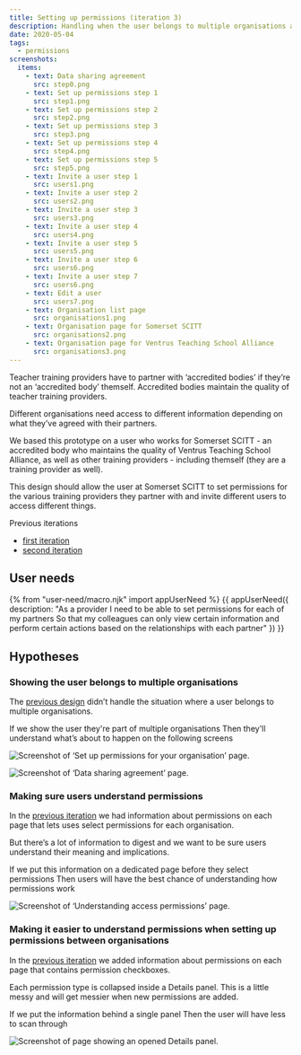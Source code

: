 ```yaml
---
title: Setting up permissions (iteration 3)
description: Handling when the user belongs to multiple organisations and including clearer guidance for how permissions work.
date: 2020-05-04
tags:
  - permissions
screenshots:
  items:
    - text: Data sharing agreement
      src: step0.png
    - text: Set up permissions step 1
      src: step1.png
    - text: Set up permissions step 2
      src: step2.png
    - text: Set up permissions step 3
      src: step3.png
    - text: Set up permissions step 4
      src: step4.png
    - text: Set up permissions step 5
      src: step5.png
    - text: Invite a user step 1
      src: users1.png
    - text: Invite a user step 2
      src: users2.png
    - text: Invite a user step 3
      src: users3.png
    - text: Invite a user step 4
      src: users4.png
    - text: Invite a user step 5
      src: users5.png
    - text: Invite a user step 6
      src: users6.png
    - text: Invite a user step 7
      src: users6.png
    - text: Edit a user
      src: users7.png
    - text: Organisation list page
      src: organisations1.png
    - text: Organisation page for Somerset SCITT
      src: organisations2.png
    - text: Organisation page for Ventrus Teaching School Alliance
      src: organisations3.png
---
```


Teacher training providers have to partner with ‘accredited bodies’ if they’re not an ‘accredited body’ themself. Accredited bodies maintain the quality of teacher training providers.

Different organisations need access to different information depending on what they’ve agreed with their partners.

We based this prototype on a user who works for Somerset SCITT - an accredited body who maintains the quality of Ventrus Teaching School Alliance, as well as other training providers - including themself (they are a training provider as well).

This design should allow the user at Somerset SCITT to set permissions for the various training providers they partner with and invite different users to access different things.

Previous iterations

* [first iteration](/manage-teacher-training-applications/setting-up-permissions)
* [second iteration](/manage-teacher-training-applications/setting-up-permissions-iteration-2)

## User needs

{% from "user-need/macro.njk" import appUserNeed %}
{{ appUserNeed({
  description: "As a provider
I need to be able to set permissions for each of my partners
So that my colleagues can only view certain information and perform certain actions based on the relationships with each partner"
}) }}

## Hypotheses

### Showing the user belongs to multiple organisations

The [previous design](/manage-teacher-training-applications/setting-up-permissions-iteration-2) didn’t handle the situation where a user belongs to multiple organisations.

If we show the user they're part of multiple organisations
Then they'll understand what’s about to happen on the following screens

![Screenshot of ‘Set up permissions for your organisation’ page.](before-you-start.png)

![Screenshot of ‘Data sharing agreement’ page.](data-sharing.png)

### Making sure users understand permissions

In the [previous iteration](/manage-teacher-training-applications/setting-up-permissions-iteration-2) we had information about permissions on each page that lets uses select permissions for each organisation.

But there’s a lot of information to digest and we want to be sure users understand their meaning and implications.

If we put this information on a dedicated page before they select permissions
Then users will have the best chance of understanding how permissions work

![Screenshot of ‘Understanding access permissions’ page.](step2.png)

### Making it easier to understand permissions when setting up permissions between organisations

In the [previous iteration](/manage-teacher-training-applications/setting-up-permissions-iteration-2) we added information about permissions on each page that contains permission checkboxes.

Each permission type is collapsed inside a Details panel. This is a little messy and will get messier when new permissions are added.

If we put the information behind a single panel
Then the user will have less to scan through

![Screenshot of page showing an opened Details panel.](step3.png)
